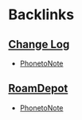 
# Backlinks
## [Change Log](<Change Log.md>)
- [PhonetoNote](<PhonetoNote.md>)

## [RoamDepot](<RoamDepot.md>)
- [PhonetoNote](<PhonetoNote.md>)

